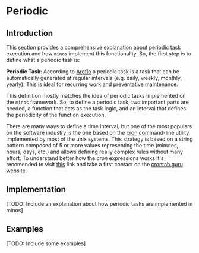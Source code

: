 # Periodic

## Introduction

This section provides a comprehensive explanation about periodic task execution and how `minos` implement this functionality. So, the first step is to define what a periodic task is:

**Periodic Task**: According to [Aroflo](https://help.aroflo.com/display/office/Periodic+Tasks) a periodic task is a task that can be automatically generated at regular intervals (e.g. daily, weekly, monthly, yearly). This is ideal for recurring work and preventative maintenance.

This definition mostly matches the idea of periodic tasks implemented on the `minos` framework. So, to define a periodic task, two important parts are needed, a function that acts as the task logic, and an interval that defines the periodicity of the function execution. 

There are many ways to define a time interval, but one of the most populars on the software industry is the one based on the [cron](https://en.wikipedia.org/wiki/Cron) command-line utility implemented by most of the unix systems. This strategy is based on a string pattern composed of 5 or more values representing the time (minutes, hours, days, etc.) and allows defining really complex rules without many effort. To understand better how the *cron* expressions works it's recomended to visit [this](https://en.wikipedia.org/wiki/Cron#CRON_expression) link and take a first contact on the [crontab guru](https://crontab.guru/) website. 

## Implementation

[TODO: Include an explanation about how periodic tasks are implemented in minos]

## Examples

[TODO: Include some examples]